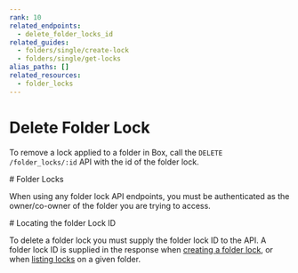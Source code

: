 ```yaml
---
rank: 10
related_endpoints:
  - delete_folder_locks_id
related_guides:
  - folders/single/create-lock
  - folders/single/get-locks
alias_paths: []
related_resources:
  - folder_locks
---
```


# Delete Folder Lock

To remove a lock applied to a folder in Box, call the
`DELETE /folder_locks/:id` API with the id of the folder lock.

<Message type='notice'>
  # Folder Locks

  When using any folder lock API endpoints, you must be authenticated as the
  owner/co-owner of the folder you are trying to access.
</Message>

<Samples id='delete_folder_locks_id' />

<Message type='notice'>
  # Locating the folder Lock ID

  To delete a folder lock you must supply the folder lock ID to the API. A
  folder lock ID is supplied in the response when
  [creating a folder lock](g://folders/single/create-lock/), or
  when [listing locks](g://folders/single/get-locks/) on a given folder.
</Message>
